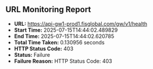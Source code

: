 ## URL Monitoring Report

- **URL:** https://api-gw1-prod1.fisglobal.com/gw/v1/health
- **Start Time:** 2025-07-15T14:44:02.489829
- **End Time:** 2025-07-15T14:44:02.620785
- **Total Time Taken:** 0.130956 seconds
- **HTTP Status Code:** 403
- **Status:** Failure
- **Failure Reason:** HTTP Status Code: 403
